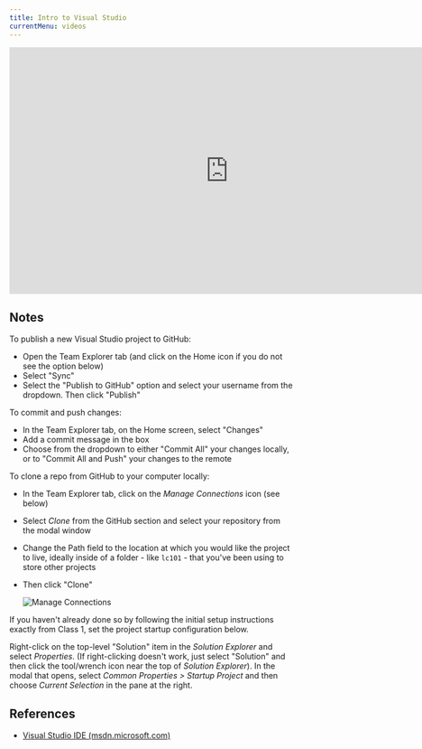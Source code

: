 ```yaml
---
title: Intro to Visual Studio
currentMenu: videos
---
```


<div class="youtube-wrapper"><iframe width="776" height="437" src="https://www.youtube-nocookie.com/embed/t5F4-7DYAhY?rel=0" frameborder="0" allowfullscreen></iframe></div>

## Notes

To publish a new Visual Studio project to GitHub:
* Open the Team Explorer tab (and click on the Home icon if you do not see the option below)
* Select "Sync"
* Select the "Publish to GitHub" option and select your username from the dropdown. Then click "Publish"

To commit and push changes:
* In the Team Explorer tab, on the Home screen, select "Changes"
* Add a commit message in the box
* Choose from the dropdown to either "Commit All" your changes locally, or to "Commit All and Push" your changes to the remote

To clone a repo from GitHub to your computer locally:
* In the Team Explorer tab, click on the *Manage Connections* icon (see below)
* Select *Clone* from the GitHub section and select your repository from the modal window
* Change the Path field to the location at which you would like the project to live, ideally inside of a folder - like `lc101` - that you've been using to store other projects
* Then click "Clone"

	![Manage Connections](images/team-explorer-connections.png)

If you haven't already done so by following the initial setup instructions exactly from Class 1, set the project startup configuration below.

Right-click on the top-level "Solution" item in the *Solution Explorer* and select *Properties*. (If right-clicking doesn't work, just select "Solution" and then click the tool/wrench icon near the top of *Solution Explorer*). In the modal that opens, select *Common Properties > Startup Project* and then choose *Current Selection* in the pane at the right.

## References

- [Visual Studio IDE (msdn.microsoft.com)](https://msdn.microsoft.com/en-us/library/dn762121.aspx)
